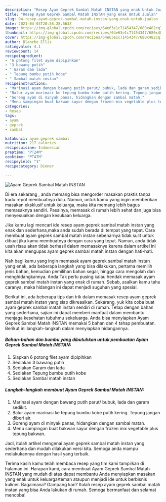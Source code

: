 ```yaml
---
description: "Resep Ayam Geprek Sambal Matah INSTAN yang enak Untuk Jualan"
title: "Resep Ayam Geprek Sambal Matah INSTAN yang enak Untuk Jualan"
slug: 94-resep-ayam-geprek-sambal-matah-instan-yang-enak-untuk-jualan
date: 2021-04-03T20:58:28.563Z
image: https://img-global.cpcdn.com/recipes/64e63e1c71454347/680x482cq70/ayam-geprek-sambal-matah-instan-foto-resep-utama.jpg
thumbnail: https://img-global.cpcdn.com/recipes/64e63e1c71454347/680x482cq70/ayam-geprek-sambal-matah-instan-foto-resep-utama.jpg
cover: https://img-global.cpcdn.com/recipes/64e63e1c71454347/680x482cq70/ayam-geprek-sambal-matah-instan-foto-resep-utama.jpg
author: Blanche Ellis
ratingvalue: 4.1
reviewcount: 14
recipeingredient:
- "6 potong filet ayam dipipihkan"
- "3 bawang putih"
- " Garam dan lada"
- " Tepung bumbu putih kobe"
- " Sambal matah instan"
recipeinstructions:
- "Marinasi ayam dengan bawang putih parut/ bubuk, lada dan garam sedikit."
- "Balur ayam marinasi ke tepung bumbu kobe putih kering. Tepung jangan diberi air."
- "Goreng ayam di minyak panas, hidangkan dengan sambal matah."
- "Menu sampingan buat bakwan sayur dengan frozen mix vegetable plus tepung bakwan."
categories:
- Resep
tags:
- ayam
- geprek
- sambal

katakunci: ayam geprek sambal 
nutrition: 217 calories
recipecuisine: Indonesian
preptime: "PT24M"
cooktime: "PT47M"
recipeyield: "1"
recipecategory: Dinner

---
```



![Ayam Geprek Sambal Matah INSTAN](https://img-global.cpcdn.com/recipes/64e63e1c71454347/680x482cq70/ayam-geprek-sambal-matah-instan-foto-resep-utama.jpg)

Di era  sekarang , anda memang bisa mengorder masakan praktis tanpa kudu repot membuatnya dulu. Namun, untuk kamu yang ingin memberikan masakan eksklusif untuk keluarga, maka kita memang lebih bagus memasaknya sendiri. Pasalnya, memasak di rumah lebih sehat dan juga bisa menyesuaikan dengan kesukaan keluarga.

Jika kamu lagi mencari ide resep ayam geprek sambal matah instan yang enak dan sederhana,maka anda sudah berada di tempat yang tepat. Cara membuat ayam geprek sambal matah instan  sebenarnya tidak sulit untuk dibuat jika kamu membuatnya dengan cara yang tepat. Namun, anda tidak usah risau akan tidak berhasil dalam memasaknya 
karena dalam artikel ini kita akan mengupas ayam geprek sambal matah instan dengan hati-hati.  



Nah bagi kamu yang ingin memasak ayam geprek sambal matah instan yang enak, ada beberapa langkah yang bisa dilakukan, pertama memilih jenis bahan, kemudian pemilihan bahan segar, hingga cara mengolah dan menghidangkannya. Anda Tak perlu pusing kalau hendak memasak ayam geprek sambal matah instan yang enak di rumah. Sebab, asalkan kamu  tahu caranya, maka hidangan ini dapat menjadi suguhan yang spesial.

Berikut ini, ada beberapa tips dan trik dalam memasak resep ayam geprek sambal matah instan yang siap dikreasikan. Sekarang, yuk kita coba buat ayam geprek sambal matah instan sendiri di rumah. Tetap dengan bahan yang sederhana, sajian ini dapat memberi manfaat dalam membantu menjaga kesehatan tubuhmu sekeluarga. Anda bisa menyiapkan Ayam Geprek Sambal Matah INSTAN memakai 5 bahan dan 4 tahap pembuatan. Berikut ini langkah-langkah dalam menyiapkan hidangannya.

<!--inarticleads1-->

##### Bahan-bahan dan bumbu yang dibutuhkan untuk pembuatan Ayam Geprek Sambal Matah INSTAN:

1. Siapkan 6 potong filet ayam dipipihkan
1. Sediakan 3 bawang putih
1. Sediakan  Garam dan lada
1. Sediakan  Tepung bumbu putih kobe
1. Sediakan  Sambal matah instan




<!--inarticleads2-->

##### Langkah-langkah membuat Ayam Geprek Sambal Matah INSTAN:

1. Marinasi ayam dengan bawang putih parut/ bubuk, lada dan garam sedikit.
1. Balur ayam marinasi ke tepung bumbu kobe putih kering. Tepung jangan diberi air.
1. Goreng ayam di minyak panas, hidangkan dengan sambal matah.
1. Menu sampingan buat bakwan sayur dengan frozen mix vegetable plus tepung bakwan.




Jadi, itulah artikel mengenai  ayam geprek sambal matah instan  yang sederhana dan mudah dilakukan versi kita. Semoga anda mampu melakukannya dengan hasil yang terbaik. 

Terima kasih kamu telah membaca resep yang tim kami tampilkan di halaman ini. Harapan kami, cara membuat  Ayam Geprek Sambal Matah INSTAN yang mudah di atas dapat membantu Anda menyiapkan masakan yang enak untuk keluarga/teman ataupun menjadi ide untuk berbisnis kuliner. Bagaimana? Gampang kan? Itulah resep ayam geprek sambal matah instan yang bisa Anda lakukan di rumah. Semoga bermanfaat dan selamat mencoba!

